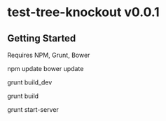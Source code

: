 # test-tree-knockout v0.0.1


## Getting Started

Requires NPM, Grunt, Bower

npm update
bower update

grunt build_dev

grunt build

grunt start-server
